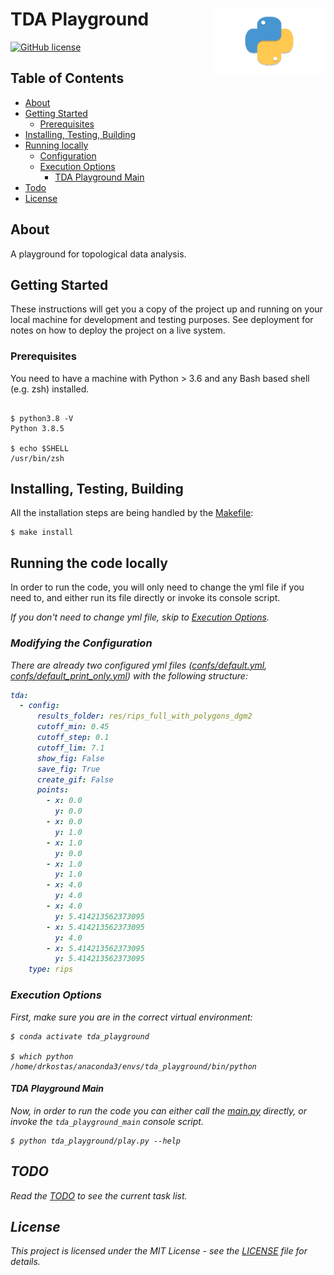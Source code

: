 # TDA Playground<img src='https://github.com/drkostas/tda_examples/blob/master/img/snek.png' align='right' width='180' height='104'>

[![GitHub license](https://img.shields.io/badge/license-MIT-blue.svg)](https://raw.githubusercontent.com/drkostas/tda_playground/master/LICENSE)

## Table of Contents

+ [About](#about)
+ [Getting Started](#getting_started)
    + [Prerequisites](#prerequisites)
+ [Installing, Testing, Building](#installing)
+ [Running locally](#run_locally)
    + [Configuration](#configuration)
    + [Execution Options](#execution_options)
        + [TDA Playground Main](#tda_playground_main)
+ [Todo](#todo)
+ [License](#license)

## About <a name = "about"></a>

A playground for topological data analysis.

## Getting Started <a name = "getting_started"></a>

These instructions will get you a copy of the project up and running on your local machine for development and testing
purposes. See deployment for notes on how to deploy the project on a live system.

### Prerequisites <a name = "prerequisites"></a>

You need to have a machine with Python > 3.6 and any Bash based shell (e.g. zsh) installed.

```ShellSession

$ python3.8 -V
Python 3.8.5

$ echo $SHELL
/usr/bin/zsh

```

## Installing, Testing, Building <a name = "installing"></a>

All the installation steps are being handled by the [Makefile](Makefile):

```ShellSession
$ make install
```

## Running the code locally <a name = "run_locally"></a>

In order to run the code, you will only need to change the yml file if you need to, and either run its file directly or
invoke its console script.

<i>If you don't need to change yml file, skip to [Execution Options](#execution_options).

### Modifying the Configuration <a name = "configuration"></a>

There are already two configured yml files ([confs/default.yml](confs/default.yml), [confs/default_print_only.yml](confs/default_print_only.yml)) with the following
structure:

```yaml
tda:
  - config:
      results_folder: res/rips_full_with_polygons_dgm2
      cutoff_min: 0.45
      cutoff_step: 0.1
      cutoff_lim: 7.1
      show_fig: False
      save_fig: True
      create_gif: False
      points:
        - x: 0.0
          y: 0.0
        - x: 0.0
          y: 1.0
        - x: 1.0
          y: 0.0
        - x: 1.0
          y: 1.0
        - x: 4.0
          y: 4.0
        - x: 4.0
          y: 5.414213562373095
        - x: 5.414213562373095
          y: 4.0
        - x: 5.414213562373095
          y: 5.414213562373095
    type: rips
```

### Execution Options <a name = "execution_options"></a>

First, make sure you are in the correct virtual environment:

```ShellSession
$ conda activate tda_playground

$ which python
/home/drkostas/anaconda3/envs/tda_playground/bin/python

```

#### TDA Playground Main <a name = "tda_playground_main"></a>

Now, in order to run the code you can either call the [main.py](tda_playground/main.py) directly, or invoke the `tda_playground_main`
console script.

```ShellSession
$ python tda_playground/play.py --help
```

## TODO <a name = "todo"></a>

Read the [TODO](TODO.md) to see the current task list.

## License <a name = "license"></a>

This project is licensed under the MIT License - see the [LICENSE](LICENSE) file for details.


